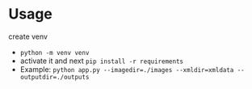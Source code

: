 # Usage

create venv 
- ```python -m venv venv```
- activate it and next ```pip install -r requirements```
- Example: ```python app.py --imagedir=./images --xmldir=xmldata --outputdir=./outputs``` 